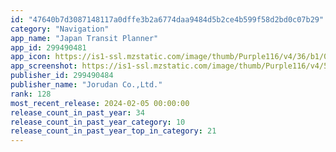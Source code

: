 ```yaml
---
id: "47640b7d3087148117a0dffe3b2a6774daa9484d5b2ce4b599f58d2bd0c07b29"
category: "Navigation"
app_name: "Japan Transit Planner"
app_id: 299490481
app_icon: https://is1-ssl.mzstatic.com/image/thumb/Purple116/v4/36/b1/04/36b10407-803e-4660-2004-2ed0a5d04e4a/AppIcon-0-0-1x_U007emarketing-0-7-0-85-220.png/1024x1024bb.png
app_screenshot: https://is1-ssl.mzstatic.com/image/thumb/Purple116/v4/5a/5f/d5/5a5fd5e6-b4fa-c7a7-ada6-47f69e3dbf18/00b52c1f-3438-4c2a-8f67-7285147c498d_iPhone_2688_1242_en.png/2688x1242bb.png
publisher_id: 299490484
publisher_name: "Jorudan Co.,Ltd."
rank: 128
most_recent_release: 2024-02-05 00:00:00
release_count_in_past_year: 34
release_count_in_past_year_category: 10
release_count_in_past_year_top_in_category: 21
---
```


